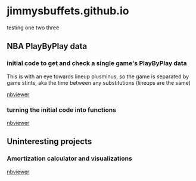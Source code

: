 # jimmysbuffets.github.io

testing one two three

## NBA PlayByPlay data

### initial code to get and check a single game's PlayByPlay data
This is with an eye towards lineup plusminus, so the game is separated by game stints, aka the time between any substitutions (lineups are the same)

[nbviewer](https://nbviewer.org/github/jimmysbuffets/jimmysbuffets.github.io/blob/main/nba_pbp/nba_pbp%20raw%20code%20initiation%2001.ipynb)

### turning the initial code into functions
[nbviewer](https://nbviewer.org/github/jimmysbuffets/jimmysbuffets.github.io/blob/main/nba_pbp/nba_pbp%2002%20turning%20initial%20code%20into%20functions.ipynb)

## Uninteresting projects

### Amortization calculator and visualizations
[nbviewer](https://nbviewer.org/github/jimmysbuffets/jimmysbuffets.github.io/blob/main/Uninteresting/Amortization.ipynb)
